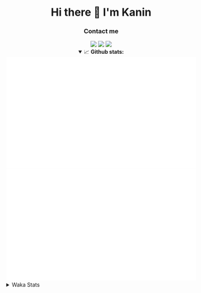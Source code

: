 <div align="center">
 <h1>Hi there 👋 I'm Kanin</h1>
 <h3>Contact me</h3>
 <a href="mailto:im@kanin.dev"><img src="https://img.shields.io/badge/gmail-%23D14836.svg?&style=for-the-badge&logo=gmail&logoColor=white"/></a>
 <a href="https://twitter.com/KaninTwt"><img src="https://img.shields.io/badge/twitter-%231DA1F2.svg?&style=for-the-badge&logo=twitter&logoColor=white"/></a>
 <a href="https://www.linkedin.com/in/KaninDev"><img src="https://img.shields.io/badge/linkedin-%230077B5.svg?&style=for-the-badge&logo=linkedin&logoColor=white"/></a>
<details open>
  <summary>📈 <b>Github stats:</b></summary>
  <img src="https://github.com/Kanin/Kanin/blob/master/scripts/GitHubStats/generated/overview.svg"/>
  <img src="https://github.com/Kanin/Kanin/blob/master/scripts/GitHubStats/generated/languages.svg"/>
</details>
</div>

<details>
 <summary>Waka Stats</summary>

<!--START_SECTION:waka-->
![Code Time](http://img.shields.io/badge/Code%20Time-2%2C600%20hrs%2038%20mins-blue)

![Profile Views](http://img.shields.io/badge/Profile%20Views-0-blue)

![Lines of code](https://img.shields.io/badge/From%20Hello%20World%20I%27ve%20Written-782.6%20thousand%20lines%20of%20code-blue)

**🐱 My GitHub Data** 

> 📦 181.3 kB Used in GitHub's Storage 
 > 
> 🏆 69 Contributions in the Year 2025
 > 
> 🚫 Not Opted to Hire
 > 
> 📜 28 Public Repositories 
 > 
> 🔑 19 Private Repositories 
 > 
**I'm an Early 🐤** 

```text
🌞 Morning                3005 commits        ███████░░░░░░░░░░░░░░░░░░   27.69 % 
🌆 Daytime                3190 commits        ███████░░░░░░░░░░░░░░░░░░   29.39 % 
🌃 Evening                3122 commits        ███████░░░░░░░░░░░░░░░░░░   28.76 % 
🌙 Night                  1537 commits        ████░░░░░░░░░░░░░░░░░░░░░   14.16 % 
```
📅 **I'm Most Productive on Monday** 

```text
Monday                   2091 commits        █████░░░░░░░░░░░░░░░░░░░░   19.26 % 
Tuesday                  1572 commits        ████░░░░░░░░░░░░░░░░░░░░░   14.48 % 
Wednesday                1088 commits        ███░░░░░░░░░░░░░░░░░░░░░░   10.02 % 
Thursday                 1671 commits        ████░░░░░░░░░░░░░░░░░░░░░   15.40 % 
Friday                   1816 commits        ████░░░░░░░░░░░░░░░░░░░░░   16.73 % 
Saturday                 1045 commits        ██░░░░░░░░░░░░░░░░░░░░░░░   09.63 % 
Sunday                   1571 commits        ████░░░░░░░░░░░░░░░░░░░░░   14.47 % 
```


📊 **This Week I Spent My Time On** 

```text
🕑︎ Time Zone: America/New_York

💬 Programming Languages: 
Python                   8 hrs 44 mins       ████████████████░░░░░░░░░   63.15 % 
TypeScript               3 hrs 2 mins        █████░░░░░░░░░░░░░░░░░░░░   21.98 % 
Other                    52 mins             ██░░░░░░░░░░░░░░░░░░░░░░░   06.36 % 
JavaScript               29 mins             █░░░░░░░░░░░░░░░░░░░░░░░░   03.57 % 
Java                     25 mins             █░░░░░░░░░░░░░░░░░░░░░░░░   03.12 % 

🔥 Editors: 
VS Code                  12 hrs 58 mins      ███████████████████████░░   93.80 % 
PyCharm                  41 mins             █░░░░░░░░░░░░░░░░░░░░░░░░   05.02 % 
WebStorm                 9 mins              ░░░░░░░░░░░░░░░░░░░░░░░░░   01.18 % 

🐱‍💻 Projects: 
Site                     12 hrs 32 mins      ███████████████████████░░   90.63 % 
APIServer                40 mins             █░░░░░░░░░░░░░░░░░░░░░░░░   04.85 % 
DiscordSRV               26 mins             █░░░░░░░░░░░░░░░░░░░░░░░░   03.17 % 
mysite                   9 mins              ░░░░░░░░░░░░░░░░░░░░░░░░░   01.18 % 
Community-Bot            1 min               ░░░░░░░░░░░░░░░░░░░░░░░░░   00.17 % 

💻 Operating System: 
Windows                  13 hrs 50 mins      █████████████████████████   100.00 % 
```

**I Mostly Code in Python** 

```text
Python                   33 repos            ████████████████░░░░░░░░░   62.26 % 
Java                     7 repos             ███░░░░░░░░░░░░░░░░░░░░░░   13.21 % 
TypeScript               5 repos             ██░░░░░░░░░░░░░░░░░░░░░░░   09.43 % 
HTML                     3 repos             █░░░░░░░░░░░░░░░░░░░░░░░░   05.66 % 
Kotlin                   1 repo              ░░░░░░░░░░░░░░░░░░░░░░░░░   01.89 % 
```



**Timeline**

![Lines of Code chart](https://raw.githubusercontent.com/Kanin/Kanin/master/assets/bar_graph.png)


 Last Updated on 08/03/2025 15:05:15 UTC
<!--END_SECTION:waka-->
</details>
